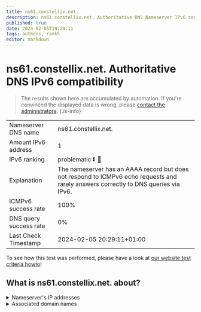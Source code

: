 ```yaml
---
title: ns61.constellix.net.
description: ns61.constellix.net. Authoritative DNS Nameserver IPv6 compatibility
published: true
date: 2024-02-05T19:29:11
tags: authdns, rank5
editor: markdown
---
```


# ns61.constellix.net. Authoritative DNS IPv6 compatibility

> The results shown here are accumulated by automation. If you're convinced the displayed data is wrong, please [contact the administrators](/howto/chat). 
{.is-info}




|   |   |
| - | - |
| Nameserver DNS name | ns61.constellix.net.
| Amount IPv6 address | 1
| IPv6 ranking | problematic :arrow_double_down: [🔗](/howto/ranking) |
| Explanation | The nameserver has an AAAA record but does not respond to ICMPv6 echo requests and rarely answers correctly to DNS queries via IPv6. |
| ICMPv6 success rate | 100%|
| DNS query success rate | 0% |
| Last Check Timestamp | 2024-02-05 20:29:11+01:00 |

To see how this test was performed, please have a look at [our website test criteria howto](/howto/testcriteria/authdns)!


## What is ns61.constellix.net. about?




<details>
<summary>Nameserver's IP addresses</summary>

2600:180c:6001::1

</details>



<details>
<summary>Associated domain names</summary>

www.allergan.com

www.abbvie.com

www.actavis.com

</details>
